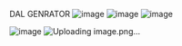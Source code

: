DAL GENRATOR
![image](https://github.com/Saraniraj/DALGenerator/assets/110685375/c446ea46-69eb-48f4-a7ed-1f6c7efab718)
![image](https://github.com/Saraniraj/DALGenerator/assets/110685375/cbd6c695-b50e-46b0-9b22-41ddff7feb0d)
![image](https://github.com/Saraniraj/DALGenerator/assets/110685375/7355fae4-aa6a-4304-90c6-e449859fe16b)

![image](https://github.com/Saraniraj/DALGenerator/assets/110685375/ea96be80-db85-4488-8872-7edece575a66)
![Uploading image.png…]()



